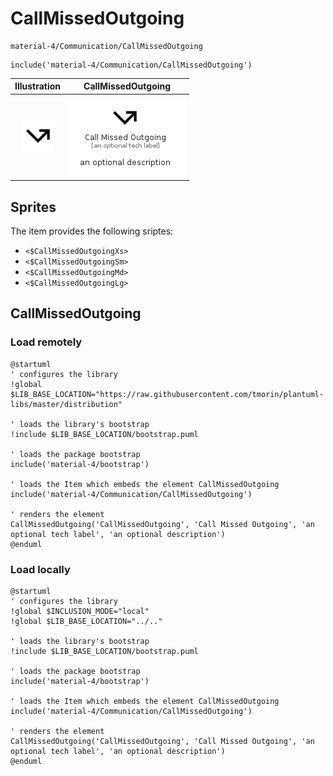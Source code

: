 # CallMissedOutgoing


```text
material-4/Communication/CallMissedOutgoing
```

```text
include('material-4/Communication/CallMissedOutgoing')
```



| Illustration | CallMissedOutgoing |
| :---: | :---: |
| ![illustration for Illustration](../../material-4/Communication/CallMissedOutgoing.png) | ![illustration for CallMissedOutgoing](../../material-4/Communication/CallMissedOutgoing.Local.png) |



## Sprites
The item provides the following sriptes:

- `<$CallMissedOutgoingXs>`
- `<$CallMissedOutgoingSm>`
- `<$CallMissedOutgoingMd>`
- `<$CallMissedOutgoingLg>`





## CallMissedOutgoing

### Load remotely
```plantuml
@startuml
' configures the library
!global $LIB_BASE_LOCATION="https://raw.githubusercontent.com/tmorin/plantuml-libs/master/distribution"

' loads the library's bootstrap
!include $LIB_BASE_LOCATION/bootstrap.puml

' loads the package bootstrap
include('material-4/bootstrap')

' loads the Item which embeds the element CallMissedOutgoing
include('material-4/Communication/CallMissedOutgoing')

' renders the element
CallMissedOutgoing('CallMissedOutgoing', 'Call Missed Outgoing', 'an optional tech label', 'an optional description')
@enduml
```

### Load locally
```plantuml
@startuml
' configures the library
!global $INCLUSION_MODE="local"
!global $LIB_BASE_LOCATION="../.."

' loads the library's bootstrap
!include $LIB_BASE_LOCATION/bootstrap.puml

' loads the package bootstrap
include('material-4/bootstrap')

' loads the Item which embeds the element CallMissedOutgoing
include('material-4/Communication/CallMissedOutgoing')

' renders the element
CallMissedOutgoing('CallMissedOutgoing', 'Call Missed Outgoing', 'an optional tech label', 'an optional description')
@enduml
```

